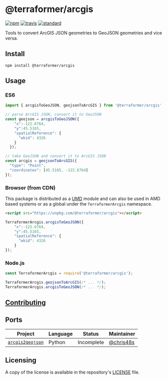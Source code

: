 # @terraformer/arcgis

[![npm][npm-image]][npm-url]
[![travis][travis-image]][travis-url]
[![standard][standard-image]][standard-url]

[npm-image]: https://img.shields.io/npm/v/@terraformer/arcgis.svg?style=flat-square
[npm-url]: https://www.npmjs.com/package/@terraformer/arcgis
[travis-image]: https://img.shields.io/travis/terraformer-js/terraformer/master.svg?style=flat-square
[travis-url]: https://travis-ci.org/terraformer-js/terraformer
[standard-image]: https://img.shields.io/badge/code%20style-semistandard-brightgreen.svg?style=flat-square
[standard-url]: http://npm.im/semistandard

Tools to convert ArcGIS JSON geometries to GeoJSON geometries and vice versa.

## Install

```
npm install @terraformer/arcgis
```

## Usage

### ES6

```js
import { arcgisToGeoJSON, geojsonToArcGIS } from '@terraformer/arcgis';

// parse ArcGIS JSON, convert it to GeoJSON
const geojson = arcgisToGeoJSON({
    "x":-122.6764,
    "y":45.5165,
    "spatialReference": {
      "wkid": 4326
    }
  });

// take GeoJSON and convert it to ArcGIS JSON
const arcgis = geojsonToArcGIS({
  "type": "Point",
  "coordinates": [45.5165, -122.6764]
});
```

### Browser (from CDN)

This package is distributed as a [UMD](https://github.com/umdjs/umd) module and can also be used in AMD based systems or as a global under the `TerraformerArcgis` namespace.

```html
<script src="https://unpkg.com/@terraformer/arcgis"></script>
```
```js
TerraformerArcgis.arcgisToGeoJSON({
    "x":-122.6764,
    "y":45.5165,
    "spatialReference": {
      "wkid": 4326
    }
});
```

### Node.js

```js
const TerraformerArcgis = require('@terraformer/arcgis');

TerraformerArcgis.geojsonToArcGIS(/* ... */);
TerraformerArcgis.arcgisToGeoJSON(/* ... */);
```

## [Contributing](./CONTRIBUTING.md)

## Ports

| Project | Language | Status | Maintainer |
| - | - | - | - |
| [`arcgis2geojson`](https://github.com/chris48s/arcgis2geojson/) | Python | Incomplete | [@chris48s](https://github.com/chris48s) |

## Licensing

A copy of the license is available in the repository's [LICENSE](LICENSE) file.
